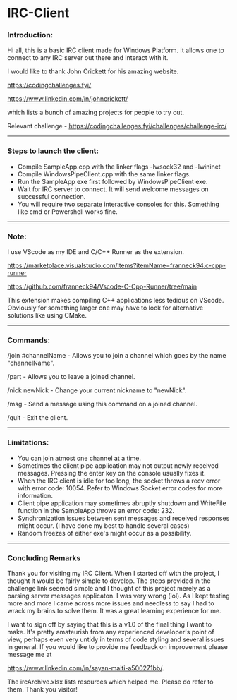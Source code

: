 # IRC-Client

### Introduction:
Hi all, this is a basic IRC client made for Windows Platform. It allows one to
connect to any IRC server out there and interact with it. 

I would like to thank John Crickett for his amazing website.

https://codingchallenges.fyi/

https://www.linkedin.com/in/johncrickett/

which lists a bunch of amazing projects for people to try out.

Relevant challenge - https://codingchallenges.fyi/challenges/challenge-irc/


---


### Steps to launch the client:
- Compile SampleApp.cpp with the linker flags -lwsock32 and -lwininet 
- Compile WindowsPipeClient.cpp with the same linker flags.
- Run the SampleApp exe first followed by WindowsPipeClient exe.
- Wait for IRC server to connect. It will send welcome messages on successful connection.
- You will require two separate interactive consoles for this. Something like cmd or Powershell works fine.


---

### Note:
I use VScode as my IDE and C/C++ Runner as the extension. 

https://marketplace.visualstudio.com/items?itemName=franneck94.c-cpp-runner

https://github.com/franneck94/Vscode-C-Cpp-Runner/tree/main

This extension makes compiling C++ applications less tedious on VScode. 
Obviously for something larger one may have to look for alternative solutions 
like using CMake.

---
### Commands:
/join #channelName - Allows you to join a channel which goes by the name "channelName".

/part - Allows you to leave a joined channel. 

/nick newNick - Change your current nickname to "newNick".

/msg - Send a message using this command on a joined channel.

/quit - Exit the client.

---
### Limitations:
- You can join atmost one channel at a time.
- Sometimes the client pipe application may not output newly received messages. Pressing the
  enter key on the console usually fixes it.
- When the IRC client is idle for too long, the socket throws a recv error with error code: 10054.
  Refer to Windows Socket error codes for more information.
- Client pipe application may sometimes abruptly shutdown and WriteFile function in the SampleApp throws an error code: 232.
- Synchronization issues between sent messages and received responses might occur. (I have done my best to handle several cases)
- Random freezes of either exe's might occur as a possibility.

---
### Concluding Remarks
Thank you for visiting my IRC Client. When I started off with the project, I thought it would be fairly 
simple to develop. The steps provided in the challenge link seemed simple and I thought of this project 
merely as a parsing server messages applicaton. I was very wrong (lol). As I kept testing more and more
I came across more issues and needless to say I had to wrack my brains to solve them. It was a great learning
experience for me.

I want to sign off by saying that this is a v1.0 of the final thing I want to make. It's pretty amateurish
from any experienced developer's point of view, perhaps even very untidy in terms of code styling and several issues in general.
If you would like to provide me feedback on improvement please message me at

https://www.linkedin.com/in/sayan-maiti-a500271bb/.

The ircArchive.xlsx lists resources which helped me. Please do refer to them.
Thank you visitor!
